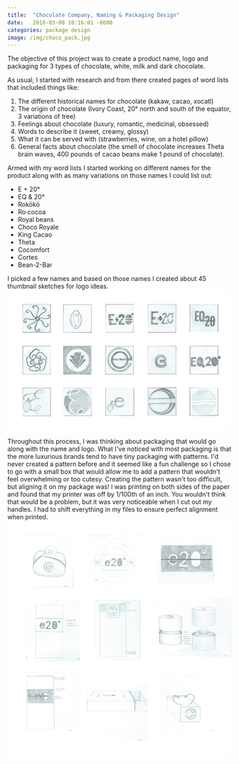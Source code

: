 ```yaml
---
title:  "Chocolate Company, Naming & Packaging Design"
date:   2016-03-08 10:16:01 -0600
categories: package design
image: /img/choco_pack.jpg
---
```


The objective of this project was to create a product name, logo and packaging for 3 types of chocolate, white, milk and dark chocolate.

As usual, I started with research and from there created pages of word lists that included things like:

1. The different historical names for chocolate (kakaw, cacao, xocatl)
2. The origin of chocolate (Ivory Coast, 20&deg; north and south of the equator, 3 variations of tree)
3. Feelings about chocolate (luxury, romantic, medicinal, obsessed)
4. Words to describe it (sweet, creamy, glossy)
5. What it can be served with (strawberries, wine, on a hotel pillow)
6. General facts about chocolate (the smell of chocolate increases Theta brain waves, 400 pounds of cacao beans make 1 pound of chocolate).

Armed with my word lists I started working on different names for the product along with as many variations on those names I could list out:

* E + 20&deg;
* EQ &amp; 20&deg;
* Rok&#333;k&#333;
* Ro&middot;cocoa
* Royal beans
* Choco Royale
* King Cacao
* Theta
* Cocomfort
* Cortes
* Bean-2-Bar

I picked a few names and based on those names I created about 45 thumbnail sketches for logo ideas. ![choco logo thumbs](/img/choco_thumbs.png)

Throughout this process, I was thinking about packaging that would go along with the name and logo.  What I've noticed with most packaging is that the more luxurious brands tend to have tiny packaging with patterns. I'd never created a pattern before and it seemed like a fun challenge so I chose to go with a small box that would allow me to add a pattern that wouldn't feel overwhelming or too cutesy.  Creating the pattern wasn't too difficult, but aligning it on my package was! I was printing on both sides of the paper and found that my printer was off by 1/100th of an inch. You wouldn't think that would be a problem, but it was very noticeable when I cut out my handles. I had to shift everything in my files to ensure perfect alignment when printed.
![choco box thumbs](/img/choco_box_thumbs.png)
